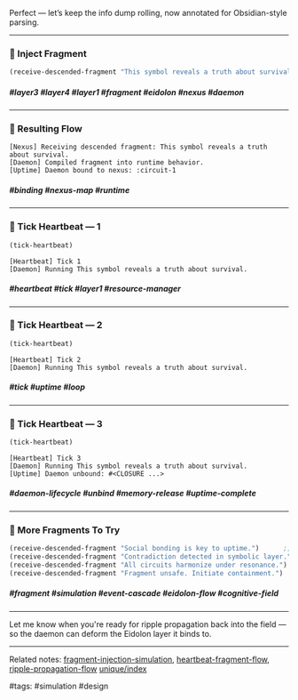 Perfect — let’s keep the info dump rolling, now annotated for Obsidian-style parsing.

---

### 🧩 Inject Fragment

```lisp
(receive-descended-fragment "This symbol reveals a truth about survival.")
```

##### #layer3 #layer4 #layer1 #fragment #eidolon #nexus #daemon

---

### 🔧 Resulting Flow

```
[Nexus] Receiving descended fragment: This symbol reveals a truth about survival.
[Daemon] Compiled fragment into runtime behavior.
[Uptime] Daemon bound to nexus: :circuit-1
```

##### #binding #nexus-map #runtime

---

### 💓 Tick Heartbeat — 1

```lisp
(tick-heartbeat)
```

```
[Heartbeat] Tick 1
[Daemon] Running This symbol reveals a truth about survival.
```

##### #heartbeat #tick #layer1 #resource-manager

---

### 💓 Tick Heartbeat — 2

```lisp
(tick-heartbeat)
```

```
[Heartbeat] Tick 2
[Daemon] Running This symbol reveals a truth about survival.
```

##### #tick #uptime #loop

---

### 💓 Tick Heartbeat — 3

```lisp
(tick-heartbeat)
```

```
[Heartbeat] Tick 3
[Daemon] Running This symbol reveals a truth about survival.
[Uptime] Daemon unbound: #<CLOSURE ...>
```

##### #daemon-lifecycle #unbind #memory-release #uptime-complete

---

### 🧠 More Fragments To Try

```lisp
(receive-descended-fragment "Social bonding is key to uptime.")      ;; → #circuit2
(receive-descended-fragment "Contradiction detected in symbolic layer.") ;; → #circuit4
(receive-descended-fragment "All circuits harmonize under resonance.")   ;; → #meta
(receive-descended-fragment "Fragment unsafe. Initiate containment.")    ;; → #circuit1 + failsafe
```

##### #fragment #simulation #event-cascade #eidolon-flow #cognitive-field

---

Let me know when you're ready for ripple propagation back into the field — so the daemon can deform the Eidolon layer it binds to.

---

Related notes: [fragment-injection-simulation](fragment-injection-simulation.md), [heartbeat-fragment-flow](heartbeat-fragment-flow.md), [ripple-propagation-flow](ripple-propagation-flow.md) [unique/index](../../unique/index.md)

#tags: #simulation #design
